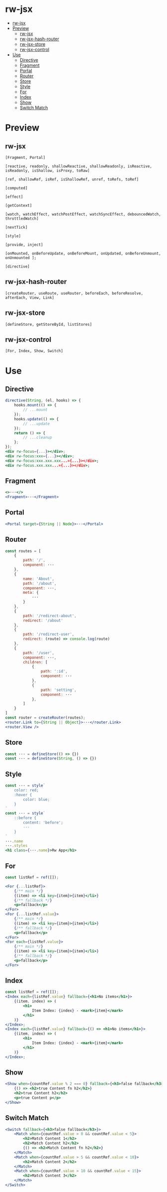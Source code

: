 # rw-jsx

-   [rw-jsx](#rw-jsx)
-   [Preview](#preview)
    -   [rw-jsx](#rw-jsx-1)
    -   [rw-jsx-hash-router](#rw-jsx-hash-router)
    -   [rw-jsx-store](#rw-jsx-store)
    -   [rw-jsx-control](#rw-jsx-control)
-   [Use](#use)
    -   [Directive](#directive)
    -   [Fragment](#fragment)
    -   [Portal](#portal)
    -   [Router](#router)
    -   [Store](#store)
    -   [Style](#style)
    -   [For](#for)
    -   [Index](#index)
    -   [Show](#show)
    -   [Switch Match](#switch-match)

# Preview

## rw-jsx

`[Fragment, Portal]`

`[reactive, readonly, shallowReactive, shallowReadonly, isReactive, isReadonly, isShallow, isProxy, toRaw]`

`[ref, shallowRef, isRef, isShallowRef, unref, toRefs, toRef]`

`[computed]`

`[effect]`

`[getContext]`

`[watch, watchEffect, watchPostEffect, watchSyncEffect, debouncedWatch, throttledWatch]`

`[nextTick]`

`[style]`

`[provide, inject]`

`[onMounted, onBeforeUpdate, onBeforeMount, onUpdated, onBeforeUnmount,  onUnmounted ];`

`[directive]`

## rw-jsx-hash-router

`[createRouter, useRoute, useRouter, beforeEach, beforeResolve, afterEach, View, Link]`

## rw-jsx-store

`[defineStore, getStoreById, listStores]`

## rw-jsx-control

`[For, Index, Show, Switch]`

# Use

## Directive

```jsx
directive(String, (el, hooks) => {
    hooks.mount(() => {
        // ...mount
    });
    hooks.update(() => {
        // ...update
    });
    return () => {
        // ...cleanup
    };
});
<div rw-focus={...}></div>;
<div rw-focus:xxx={...}></div>;
<div rw-focus:xxx.xxx.xxx...={...}></div>;
<div rw-focus.xxx.xxx...={...}></div>;
```

## Fragment

```jsx
<>···</>
<Fragment>···</Fragment>
```

## Portal

```jsx
<Portal target={String || Node}>···</Portal>
```

## Router

```jsx
const routes = [
    {
        path: '/',
        component: ···
    },
    {
        name: 'About',
        path: '/about',
        component: ···,
        meta: {
            ···
        }
    },
    {
        path: '/redirect-about',
        redirect: '/about'
    },
    {
        path: '/redirect-user',
        redirect: (route) => console.log(route)
    },
    {
        path: '/user',
        component: ···,
        children: [
            {
                path: ':id',
                component: ···
            },
            {
                path: 'setting',
                component: ···
            },
        ]
    }
]
const router = createRouter(routes);
<router.Link to={String || Object}>···</router.Link>
<router.View />
```

## Store

```js
const ··· = defineStore(() => {})
const ··· = defineStore(String, () => {})
```

## Style

```jsx
const ··· = style`
    color: red;
    :hover {
        color: blue;
    }
`
const ··· = style`
    ::before {
        content: 'before';
        ···
    }
`
···.name
···.styles
<h1 class={···.name}>Rw App</h1>
```

## For

```jsx
const listRef = ref([]);

<For {...listRef}>
    {/** main */}
    {(item) => <li key={item}>{item}</li>}
    {/** fallback */}
    <p>fallback</p>
</For>
<For {...listRef.value}>
    {/** main */}
    {(item) => <li key={item}>{item}</li>}
    {/** fallback */}
    <p>fallback</p>
</For>
<For each={listRef.value}>
    {/** main */}
    {(item) => <li key={item}>{item}</li>}
    {/** fallback */}
    <p>fallback</p>
</For>

```

## Index

```jsx
const listRef = ref([]);
<Index each={listRef.value} fallback={<h1>No items</h1>}>
    {(item, index) => (
        <h1>
            Item Index: {index} - <mark>{item}</mark>
        </h1>
    )}
</Index>;
<Index each={listRef.value} fallback={() => <h1>No items</h1>}>
    {(item, index) => (
        <h1>
            Item Index: {index} - <mark>{item}</mark>
        </h1>
    )}
</Index>;
```

## Show

```jsx
<Show when={countRef.value % 2 === 0} fallback={<h3>false fallback</h3>}>
    {() => <h2>true Content fn h2</h2>}
    <h2>true Content h2</h2>
    <p>true Content p</p>
</Show>
```

## Switch Match

```jsx
<Switch fallback={<h3>false fallback</h3>}>
    <Match when={countRef.value > 0 && countRef.value < 5}>
        <h2>Match Content 1</h2>
        <h2>Match Content h2</h2>
        {() => <h2>Match Content fn h2</h2>}
    </Match>
    <Match when={countRef.value > 5 && countRef.value < 10}>
        <h2>Match Content 2</h2>
    </Match>
    <Match when={countRef.value > 10 && countRef.value < 15}>
        <h2>Match Content 3</h2>
    </Match>
</Switch>
```
